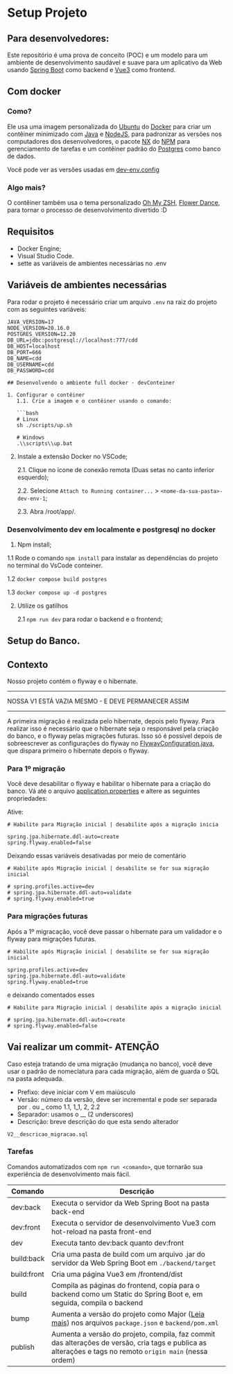 # Setup Projeto

## Para desenvolvedores:

Este repositório é uma prova de conceito (POC) e um modelo para um ambiente de desenvolvimento saudável e suave para um aplicativo da Web usando [Spring Boot](https://spring.io/guides/gs/spring-boot) como backend e [Vue3](https://vuejs.org/) como frontend.

## Com docker
### Como?

Ele usa uma imagem personalizada do [Ubuntu](https://hub.docker.com/_/ubuntu) do [Docker](https://www.docker.com/) para criar um contêiner minimizado com [Java](https://www.java.com/en/) e [NodeJS](https://nodejs.org/en), para padronizar as versões nos computadores dos desenvolvedores, o pacote [NX](https://nx.dev/) do [NPM](https://www.npmjs.com/) para gerenciamento de tarefas e um contêiner padrão do [Postgres](https://hub.docker.com/_/postgres) como banco de dados.

Você pode ver as versões usadas em [dev-env.config](/dev-env.config)

### Algo mais?

O contêiner também usa o tema personalizado [Oh My ZSH](https://ohmyz.sh/), [Flower Dance](https://github.com/MarcyLeite/flower-dance-omzsh), para tornar o processo de desenvolvimento divertido :D

## Requisitos

- Docker Engine;
- Visual Studio Code.
- sette as variáveis de ambientes necessárias no .env

## Variáveis de ambientes necessárias

Para rodar o projeto é necessário criar um arquivo `.env` na raiz do projeto com as seguintes variáveis:

```
JAVA_VERSION=17
NODE_VERSION=20.16.0
POSTGRES_VERSION=12.20
DB_URL=jdbc:postgresql://localhost:777/cdd
DB_HOST=localhost
DB_PORT=666
DB_NAME=cdd
DB_USERNAME=cdd
DB_PASSWORD=cdd

## Desenvolvendo o ambiente full docker - devConteiner

1. Configurar o contêiner
   1.1. Crie a imagem e o contêiner usando o comando:

   ```bash
   # Linux
   sh ./scripts/up.sh
   
   # Windows
   .\\scripts\\up.bat
   ```

2. Instale a extensão Docker no VSCode;

   2.1. Clique no ícone de conexão remota (Duas setas no canto inferior esquerdo);

   2.2. Selecione `Attach to Running container...` > `<nome-da-sua-pasta>-dev-env-1`;

   2.3. Abra /root/app/.


### Desenvolvimento dev em localmente e postgresql no docker


1.  Npm install;

   1.1 Rode o comando `npm install` para instalar as dependências do projeto no terminal do VsCode conteiner.

   1.2 `docker compose build postgres`

   1.3 `docker compose up -d postgres`

2. Utilize os gatilhos

   2.1 `npm run dev` para rodar o backend e o frontend;


## Setup do Banco. 

## Contexto

Nosso projeto contém o flyway e o hibernate. 

*******
NOSSA V1 ESTÁ VAZIA MESMO - E DEVE PERMANECER ASSIM
*******

A primeira migração é realizada pelo hibernate, depois pelo flyway. 
Para realizar isso é necessário que o hibernate seja o responsável pela criação do banco, e o flyway pelas migrações futuras.
Isso só é possível depois de sobreescrever as configurações do flyway no [FlywayConfiguration.java](./backend/src/main/java/com/group/backend/config/FlywayConfiguration.java), que dispara primeiro o hibernate depois o flyway.

### Para 1º migração
Você deve desabilitar o flyway e habilitar o hibernate para a criação do banco.
Vá até o arquivo [application.properties](./backend/src/main/resources/application.properties) e altere as seguintes propriedades:

Ative:

```
# Habilite para Migração inicial | desabilite após a migração inicia

spring.jpa.hibernate.ddl-auto=create
spring.flyway.enabled=false
```

Deixando essas variáveis desativadas por meio de comentário

```
# Habilite após Migração inicial | desabilite se for sua migração inicial

# spring.profiles.active=dev
# spring.jpa.hibernate.ddl-auto=validate
# spring.flyway.enabled=true
```

### Para migrações futuras
Após a 1º migracação, você deve passar o hibernate para um validador e o flyway para migrações futuras.

```
# Habilite após Migração inicial | desabilite se for sua migração inicial 

spring.profiles.active=dev
spring.jpa.hibernate.ddl-auto=validate
spring.flyway.enabled=true
```

e deixando comentados esses 

```
# Habilite para Migração inicial | desabilite após a migração inicial 

# spring.jpa.hibernate.ddl-auto=create
# spring.flyway.enabled=false
```

## Vai realizar um commit- ATENÇÃO

Caso esteja tratando de uma migração (mudança no banco), você deve usar o padrão de nomeclatura para cada migração, além de guarda o SQL na pasta adequada. 

* Prefixo: deve iniciar com V em maiúsculo
* Versão: número da versão, deve ser incremental e pode ser separada por . ou _ como 1.1, 1_1, 2, 2.2
* Separador: usamos o __ (2 underscores)
* Descrição: breve descrição do que esta sendo alterador

```
V2__descricao_migracao.sql
```

### Tarefas

Comandos automatizados com `npm run <comando>`, que tornarão sua experiência de desenvolvimento mais fácil.

| Comando     | Descrição                                                                                                                           |
| ----------- | ------------------------------------------------------------------------------------------------------------------------------------- |
| dev:back    | Executa o servidor da Web Spring Boot na pasta back-end                                                                                        |
| dev:front   | Executa o servidor de desenvolvimento Vue3 com hot-reload na pasta front-end                                                                              |
| dev         | Executa tanto dev:back quanto dev:front                                                                                                      |
| build:back  | Cria uma pasta de build com um arquivo .jar do servidor da Web Spring Boot em `./backend/target`                                                  |
| build:front | Cria uma página Vue3 em /frontend/dist                                                                                               |
| build       | Compila as páginas do frontend, copia para o backend como um Static do Spring Boot e, em seguida, compila o backend                                        |
| bump        | Aumenta a versão do projeto como Major ([Leia mais](https://semver.org/)) nos arquivos `package.json` e `backend/pom.xml`                                         |
| publish     | Aumenta a versão do projeto, compila, faz commit das alterações de versão, cria tags e publica as alterações e tags no remoto `origin main` (nessa ordem) |
